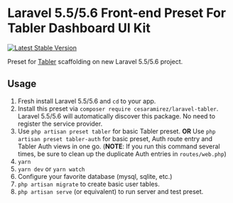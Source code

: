 # Laravel 5.5/5.6 Front-end Preset For Tabler Dashboard UI Kit

[![Latest Stable Version](https://poser.pugx.org/cesaramirez/laravel-tabler/v/stable)](https://packagist.org/packages/cesaramirez/laravel-tabler)

Preset for [Tabler](https://tabler.github.io/) scaffolding on new Laravel 5.5/5.6 project.

## Usage

1.  Fresh install Laravel 5.5/5.6 and `cd` to your app.
2.  Install this preset via `composer require cesaramirez/laravel-tabler`. Laravel 5.5/5.6 will automatically discover this package. No need to register the service provider.
3.  Use `php artisan preset tabler` for basic Tabler preset. **OR** Use `php artisan preset tabler-auth` for basic preset, Auth route entry and Tabler Auth views in one go. (**NOTE**: If you run this command several times, be sure to clean up the duplicate Auth entries in `routes/web.php`)
4.  `yarn`
5.  `yarn dev` or `yarn watch`
6.  Configure your favorite database (mysql, sqlite, etc.)
7.  `php artisan migrate` to create basic user tables.
8.  `php artisan serve` (or equivalent) to run server and test preset.
